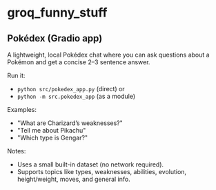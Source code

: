# groq_funny_stuff

## Pokédex (Gradio app)

A lightweight, local Pokédex chat where you can ask questions about a Pokémon and get a concise 2–3 sentence answer.

Run it:

- `python src/pokedex_app.py` (direct) or
- `python -m src.pokedex_app` (as a module)

Examples:

- "What are Charizard’s weaknesses?"
- "Tell me about Pikachu"
- "Which type is Gengar?"

Notes:

- Uses a small built-in dataset (no network required).
- Supports topics like types, weaknesses, abilities, evolution, height/weight, moves, and general info.
